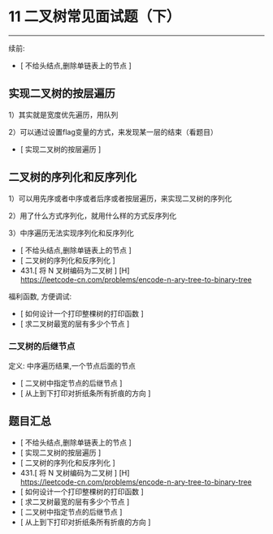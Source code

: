 # 11 二叉树常见面试题（下）

---

续前:  
- [ 不给头结点,删除单链表上的节点 ]   

## 实现二叉树的按层遍历

1）其实就是宽度优先遍历，用队列

2）可以通过设置flag变量的方式，来发现某一层的结束（看题目）

- [ 实现二叉树的按层遍历 ]   



## 二叉树的序列化和反序列化
1）可以用先序或者中序或者后序或者按层遍历，来实现二叉树的序列化

2）用了什么方式序列化，就用什么样的方式反序列化

3）中序遍历无法实现序列化和反序列化

- [ 不给头结点,删除单链表上的节点 ]   
- [ 二叉树的序列化和反序列化 ]  
- 431.[ 将 N 叉树编码为二叉树 ] [H]  
https://leetcode-cn.com/problems/encode-n-ary-tree-to-binary-tree

福利函数, 方便调试:  
- [ 如何设计一个打印整棵树的打印函数 ]  
- [ 求二叉树最宽的层有多少个节点 ]


### 二叉树的后继节点
定义: 中序遍历结果,一个节点后面的节点
- [ 二叉树中指定节点的后继节点 ]  
- [ 从上到下打印对折纸条所有折痕的方向 ]  




## 题目汇总

- [ 不给头结点,删除单链表上的节点 ]   
- [ 实现二叉树的按层遍历 ]   
- [ 二叉树的序列化和反序列化 ]  
- 431.[ 将 N 叉树编码为二叉树 ] [H]  
https://leetcode-cn.com/problems/encode-n-ary-tree-to-binary-tree
- [ 如何设计一个打印整棵树的打印函数 ]  
- [ 求二叉树最宽的层有多少个节点 ]  
- [ 二叉树中指定节点的后继节点 ]    
- [ 从上到下打印对折纸条所有折痕的方向 ]  